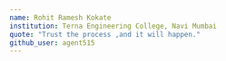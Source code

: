 ```yaml
---
name: Rohit Ramesh Kokate
institution: Terna Engineering College, Navi Mumbai
quote: "Trust the process ,and it will happen."
github_user: agent515
---
```

